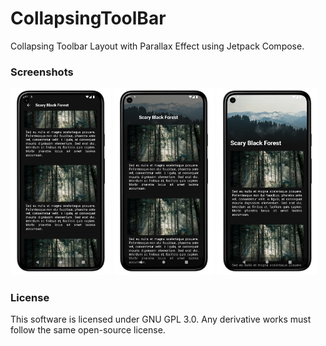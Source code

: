 # CollapsingToolBar

Collapsing Toolbar Layout with Parallax Effect using Jetpack Compose.

### Screenshots

<img src="screenshots/1.png" width="32%" /> <img src="screenshots/2.png" width="32%" />
<img src="screenshots/3.png" width="32%" />

### License

This software is licensed under GNU GPL 3.0. Any derivative works must follow the same open-source license. 